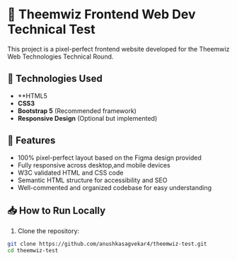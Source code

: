 # 🌟 Theemwiz Frontend Web Dev Technical Test

This project is a pixel-perfect frontend website developed for the Theemwiz Web Technologies Technical Round.


## 🚀 Technologies Used
- **HTML5
- **CSS3**
- **Bootstrap 5** (Recommended framework)
- **Responsive Design** (Optional but implemented)



## 🌟 Features
- 100% pixel-perfect layout based on the Figma design provided
- Fully responsive across desktop,and mobile devices
- W3C validated HTML and CSS code
- Semantic HTML structure for accessibility and SEO
- Well-commented and organized codebase for easy understanding




## 📥 How to Run Locally
1. Clone the repository:
```bash
git clone https://github.com/anushkasagvekar4/theemwiz-test.git
cd theemwiz-test
